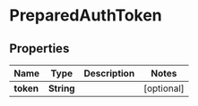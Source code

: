 

# PreparedAuthToken


## Properties

| Name | Type | Description | Notes |
|------------ | ------------- | ------------- | -------------|
|**token** | **String** |  |  [optional] |



